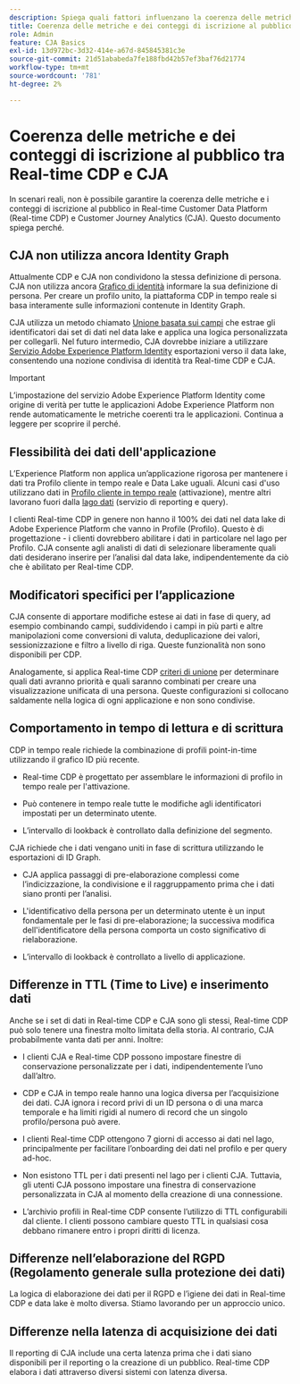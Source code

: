 ```yaml
---
description: Spiega quali fattori influenzano la coerenza delle metriche e i conteggi di appartenenza al pubblico tra Real-time Customer Data Platform (Real-time CDP) e CJA.
title: Coerenza delle metriche e dei conteggi di iscrizione al pubblico tra Real-time CDP e CJA
role: Admin
feature: CJA Basics
exl-id: 13d972bc-3d32-414e-a67d-845845381c3e
source-git-commit: 21d51ababeda7fe188fbd42b57ef3baf76d21774
workflow-type: tm+mt
source-wordcount: '781'
ht-degree: 2%

---
```



# Coerenza delle metriche e dei conteggi di iscrizione al pubblico tra Real-time CDP e CJA

In scenari reali, non è possibile garantire la coerenza delle metriche e i conteggi di iscrizione al pubblico in Real-time Customer Data Platform (Real-time CDP) e Customer Journey Analytics (CJA). Questo documento spiega perché.

## CJA non utilizza ancora Identity Graph

Attualmente CDP e CJA non condividono la stessa definizione di persona. CJA non utilizza ancora [Grafico di identità](https://experienceleague.adobe.com/docs/experience-platform/identity/home.html?lang=it) informare la sua definizione di persona. Per creare un profilo unito, la piattaforma CDP in tempo reale si basa interamente sulle informazioni contenute in Identity Graph.

CJA utilizza un metodo chiamato [Unione basata sui campi](/help/connections/cca/overview.md) che estrae gli identificatori dai set di dati nel data lake e applica una logica personalizzata per collegarli. Nel futuro intermedio, CJA dovrebbe iniziare a utilizzare [Servizio Adobe Experience Platform Identity](https://experienceleague.adobe.com/docs/experience-platform/identity/home.html?lang=en) esportazioni verso il data lake, consentendo una nozione condivisa di identità tra Real-time CDP e CJA.

>[!IMPORTANT]
>
>L’impostazione del servizio Adobe Experience Platform Identity come origine di verità per tutte le applicazioni Adobe Experience Platform non rende automaticamente le metriche coerenti tra le applicazioni. Continua a leggere per scoprire il perché.

## Flessibilità dei dati dell&#39;applicazione

L’Experience Platform non applica un’applicazione rigorosa per mantenere i dati tra Profilo cliente in tempo reale e Data Lake uguali. Alcuni casi d&#39;uso utilizzano dati in [Profilo cliente in tempo reale](https://experienceleague.adobe.com/docs/experience-platform/rtcdp/profile/profile-overview.html?lang=en) (attivazione), mentre altri lavorano fuori dalla [lago dati](https://business.adobe.com/blog/basics/data-lake) (servizio di reporting e query).

I clienti Real-time CDP in genere non hanno il 100% dei dati nel data lake di Adobe Experience Platform che vanno in Profile (Profilo). Questo è di progettazione - i clienti dovrebbero abilitare i dati in particolare nel lago per Profilo. CJA consente agli analisti di dati di selezionare liberamente quali dati desiderano inserire per l’analisi dal data lake, indipendentemente da ciò che è abilitato per Real-time CDP.

## Modificatori specifici per l’applicazione

CJA consente di apportare modifiche estese ai dati in fase di query, ad esempio combinando campi, suddividendo i campi in più parti e altre manipolazioni come conversioni di valuta, deduplicazione dei valori, sessionizzazione e filtro a livello di riga. Queste funzionalità non sono disponibili per CDP.

Analogamente, si applica Real-time CDP [criteri di unione](https://experienceleague.adobe.com/docs/experience-platform/profile/merge-policies/overview.html?lang=en) per determinare quali dati avranno priorità e quali saranno combinati per creare una visualizzazione unificata di una persona. Queste configurazioni si collocano saldamente nella logica di ogni applicazione e non sono condivise.

## Comportamento in tempo di lettura e di scrittura

CDP in tempo reale richiede la combinazione di profili point-in-time utilizzando il grafico ID più recente.

* Real-time CDP è progettato per assemblare le informazioni di profilo in tempo reale per l&#39;attivazione.

* Può contenere in tempo reale tutte le modifiche agli identificatori impostati per un determinato utente.

* L’intervallo di lookback è controllato dalla definizione del segmento.

CJA richiede che i dati vengano uniti in fase di scrittura utilizzando le esportazioni di ID Graph.

* CJA applica passaggi di pre-elaborazione complessi come l’indicizzazione, la condivisione e il raggruppamento prima che i dati siano pronti per l’analisi.

* L&#39;identificativo della persona per un determinato utente è un input fondamentale per le fasi di pre-elaborazione; la successiva modifica dell&#39;identificatore della persona comporta un costo significativo di rielaborazione.

* L’intervallo di lookback è controllato a livello di applicazione.

## Differenze in TTL (Time to Live) e inserimento dati

Anche se i set di dati in Real-time CDP e CJA sono gli stessi, Real-time CDP può solo tenere una finestra molto limitata della storia. Al contrario, CJA probabilmente vanta dati per anni. Inoltre:

* I clienti CJA e Real-time CDP possono impostare finestre di conservazione personalizzate per i dati, indipendentemente l’uno dall’altro.

* CDP e CJA in tempo reale hanno una logica diversa per l’acquisizione dei dati. CJA ignora i record privi di un ID persona o di una marca temporale e ha limiti rigidi al numero di record che un singolo profilo/persona può avere.

* I clienti Real-time CDP ottengono 7 giorni di accesso ai dati nel lago, principalmente per facilitare l’onboarding dei dati nel profilo e per query ad-hoc.

* Non esistono TTL per i dati presenti nel lago per i clienti CJA. Tuttavia, gli utenti CJA possono impostare una finestra di conservazione personalizzata in CJA al momento della creazione di una connessione.

* L’archivio profili in Real-time CDP consente l’utilizzo di TTL configurabili dal cliente. I clienti possono cambiare questo TTL in qualsiasi cosa debbano rimanere entro i propri diritti di licenza.

## Differenze nell’elaborazione del RGPD (Regolamento generale sulla protezione dei dati)

La logica di elaborazione dei dati per il RGPD e l’igiene dei dati in Real-time CDP e data lake è molto diversa. Stiamo lavorando per un approccio unico.

## Differenze nella latenza di acquisizione dei dati

Il reporting di CJA include una certa latenza prima che i dati siano disponibili per il reporting o la creazione di un pubblico. Real-time CDP elabora i dati attraverso diversi sistemi con latenza diversa.
